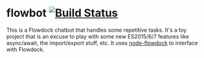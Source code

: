 # flowbot [![Build Status](https://travis-ci.org/gempesaw/flowbot.svg?branch=master)](https://travis-ci.org/gempesaw/flowbot)

This is a Flowdock chatbot that handles some repetitive tasks. It's a
toy project that is an excuse to play with some new ES2015/6/7
features like async/await, the import/export stuff, etc. It uses
[node-flowdock] to interface with Flowdock.

[node-flowdock]: https://github.com/flowdock/node-flowdock
